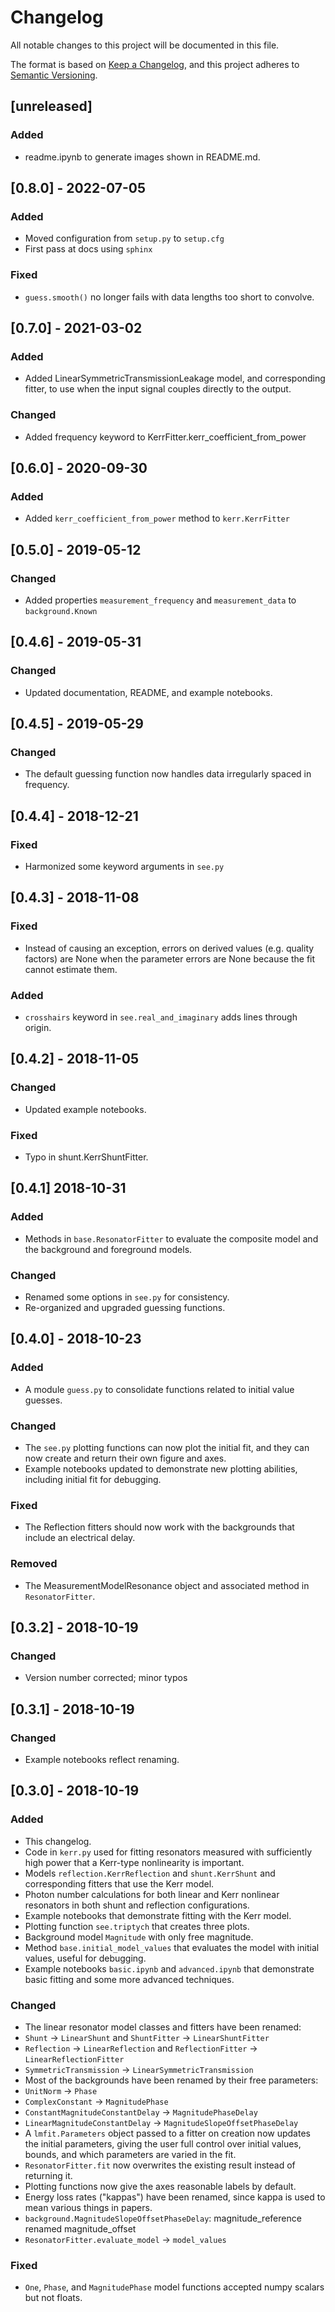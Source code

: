 # Changelog

All notable changes to this project will be documented in this file.

The format is based on [Keep a Changelog](https://keepachangelog.com/en/1.0.0/),
and this project adheres to [Semantic Versioning](https://semver.org/spec/v2.0.0.html).

## [unreleased]

### Added

- readme.ipynb to generate images shown in README.md.

## [0.8.0] - 2022-07-05

### Added

- Moved configuration from `setup.py` to `setup.cfg`
- First pass at docs using `sphinx`

### Fixed

- `guess.smooth()` no longer fails with data lengths too short to convolve.

## [0.7.0] - 2021-03-02

### Added

- Added LinearSymmetricTransmissionLeakage model, and corresponding fitter, to use when the input signal couples
  directly to the output.

### Changed

- Added frequency keyword to KerrFitter.kerr_coefficient_from_power

## [0.6.0] - 2020-09-30
### Added
- Added `kerr_coefficient_from_power` method to `kerr.KerrFitter`

## [0.5.0] - 2019-05-12
### Changed
- Added properties `measurement_frequency` and `measurement_data` to `background.Known`

## [0.4.6] - 2019-05-31
### Changed
- Updated documentation, README, and example notebooks.

## [0.4.5] - 2019-05-29
### Changed
- The default guessing function now handles data irregularly spaced in frequency.

## [0.4.4] - 2018-12-21
### Fixed
- Harmonized some keyword arguments in `see.py`

## [0.4.3] - 2018-11-08
### Fixed
-  Instead of causing an exception, errors on derived values (e.g. quality factors) are None when the parameter errors are None because the fit cannot estimate them. 

### Added
- `crosshairs` keyword in `see.real_and_imaginary` adds lines through origin.
 
## [0.4.2] - 2018-11-05
### Changed
- Updated example notebooks.

### Fixed
- Typo in shunt.KerrShuntFitter.

## [0.4.1] 2018-10-31
### Added
- Methods in `base.ResonatorFitter` to evaluate the composite model and the background and foreground models.

### Changed
- Renamed some options in `see.py` for consistency.
- Re-organized and upgraded guessing functions.


## [0.4.0] - 2018-10-23
### Added
- A module `guess.py` to consolidate functions related to initial value guesses.

### Changed
- The `see.py` plotting functions can now plot the initial fit, and they can now create and return their own figure and axes.
- Example notebooks updated to demonstrate new plotting abilities, including initial fit for debugging.

### Fixed
- The Reflection fitters should now work with the backgrounds that include an electrical delay.

### Removed
- The MeasurementModelResonance object and associated method in `ResonatorFitter`.


## [0.3.2] - 2018-10-19
### Changed
- Version number corrected; minor typos


## [0.3.1] - 2018-10-19
### Changed
- Example notebooks reflect renaming. 


## [0.3.0] - 2018-10-19
### Added
- This changelog.
- Code in `kerr.py` used for fitting resonators measured with sufficiently high power that a Kerr-type nonlinearity is important.
- Models `reflection.KerrReflection` and `shunt.KerrShunt` and corresponding fitters that use the Kerr model.
- Photon number calculations for both linear and Kerr nonlinear resonators in both shunt and reflection configurations.
- Example notebooks that demonstrate fitting with the Kerr model.
- Plotting function `see.triptych` that creates three plots.
- Background model `Magnitude` with only free magnitude.
- Method `base.initial_model_values` that evaluates the model with initial values, useful for debugging.
- Example notebooks `basic.ipynb` and `advanced.ipynb` that demonstrate basic fitting and some more advanced techniques.

### Changed
- The linear resonator model classes and fitters have been renamed:
- `Shunt` -> `LinearShunt` and `ShuntFitter` -> `LinearShuntFitter`
- `Reflection` -> `LinearReflection` and `ReflectionFitter` -> `LinearReflectionFitter`
- `SymmetricTransmission` -> `LinearSymmetricTransmission`
- Most of the backgrounds have been renamed by their free parameters:
- `UnitNorm` -> `Phase`
- `ComplexConstant` -> `MagnitudePhase`
- `ConstantMagnitudeConstantDelay` -> `MagnitudePhaseDelay`
- `LinearMagnitudeConstantDelay` -> `MagnitudeSlopeOffsetPhaseDelay`
- A `lmfit.Parameters` object passed to a fitter on creation now updates the initial parameters, giving the user full control over initial values, bounds, and which parameters are varied in the fit.
- `ResonatorFitter.fit` now overwrites the existing result instead of returning it.
- Plotting functions now give the axes reasonable labels by default.
- Energy loss rates ("kappas") have been renamed, since kappa is used to mean various things in papers.
- `background.MagnitudeSlopeOffsetPhaseDelay`: magnitude_reference renamed magnitude_offset
- `ResonatorFitter.evaluate_model` -> `model_values`

### Fixed
- `One`, `Phase`, and `MagnitudePhase` model functions accepted numpy scalars but not floats.
